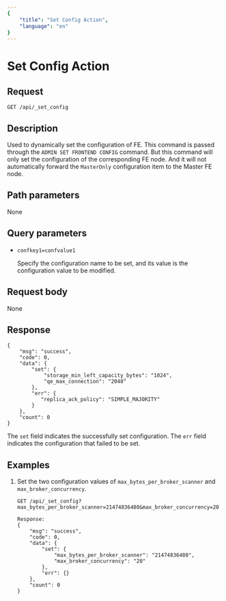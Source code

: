 ```yaml
---
{
    "title": "Set Config Action",
    "language": "en"
}
---
```


<!-- 
Licensed to the Apache Software Foundation (ASF) under one
or more contributor license agreements.  See the NOTICE file
distributed with this work for additional information
regarding copyright ownership.  The ASF licenses this file
to you under the Apache License, Version 2.0 (the
"License"); you may not use this file except in compliance
with the License.  You may obtain a copy of the License at

  http://www.apache.org/licenses/LICENSE-2.0

Unless required by applicable law or agreed to in writing,
software distributed under the License is distributed on an
"AS IS" BASIS, WITHOUT WARRANTIES OR CONDITIONS OF ANY
KIND, either express or implied.  See the License for the
specific language governing permissions and limitations
under the License.
-->

# Set Config Action

## Request

`GET /api/_set_config`

## Description

Used to dynamically set the configuration of FE. This command is passed through the `ADMIN SET FRONTEND CONFIG` command. But this command will only set the configuration of the corresponding FE node. And it will not automatically forward the `MasterOnly` configuration item to the Master FE node.
    
## Path parameters

None

## Query parameters

* `confkey1=confvalue1`

    Specify the configuration name to be set, and its value is the configuration value to be modified.

## Request body

None

## Response

```
{
	"msg": "success",
	"code": 0,
	"data": {
		"set": {
			"storage_min_left_capacity_bytes": "1024",
			"qe_max_connection": "2048"
		},
		"err": {
		   "replica_ack_policy": "SIMPLE_MAJORITY"
		}
	},
	"count": 0
}
```

The `set` field indicates the successfully set configuration. The `err` field indicates the configuration that failed to be set.
    
## Examples

1. Set the two configuration values of `max_bytes_per_broker_scanner` and `max_broker_concurrency`.

    ```
    GET /api/_set_config?max_bytes_per_broker_scanner=21474836480&max_broker_concurrency=20
    
    Response:
    {
    	"msg": "success",
    	"code": 0,
    	"data": {
    		"set": {
    			"max_bytes_per_broker_scanner": "21474836480",
    			"max_broker_concurrency": "20"
    		},
    		"err": {}
    	},
    	"count": 0
    }
    ```
